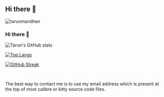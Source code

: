 ## Hi there 👋

<p align="left"> <img src="https://komarev.com/ghpvc/?username=tarunmandhan&label=Profile%20views&color=0e75b6&style=flat" alt="tarunmandhan" /> </p>


### Hi there 👋
![Tarun's GitHub stats](https://github-readme-stats.vercel.app/api?username=tarunmandhan2&theme=dracula&show_icons=true&include_all_commits=true)



[![Top Langs](https://github-readme-stats.vercel.app/api/top-langs/?username=tarunmandhan2&layout=compact&theme=dracula)](https://github.com/anuraghazra/github-readme-stats)

[![GitHub Streak](https://streak-stats.demolab.com/?user=tarunmandhan2&theme=dracula)](https://git.io/streak-stats)


<br>



  

The best way to contact me is to use my email address which is present at the top of most calibre or kitty source code files.
<!--
**tarunmandhan2/tarunmandhan2** is a ✨ _special_ ✨ repository because its `README.md` (this file) appears on your GitHub profile.

Here are some ideas to get you started:

- 🔭 I’m currently working on ...
- 🌱 I’m currently learning ...
- 👯 I’m looking to collaborate on ...
- 🤔 I’m looking for help with ...
- 💬 Ask me about ...
- 📫 How to reach me: ...
- 😄 Pronouns: ...
- ⚡ Fun fact: ...
-->
